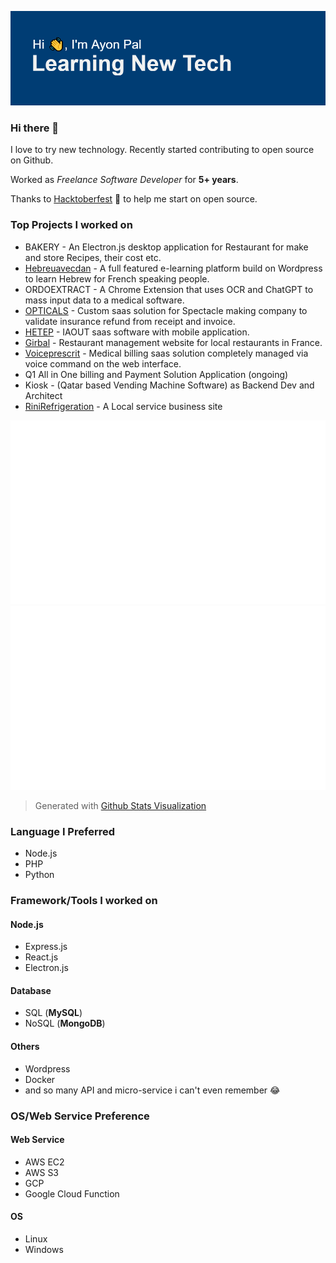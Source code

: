 ![Header](https://github.com/AyonPal/AyonPal/raw/main/header.png "Header")
### Hi there 👋

I love to try new technology. Recently started contributing to open source on Github. 

Worked as *Freelance Software Developer* for **5+ years**.


Thanks to [Hacktoberfest](https://hacktoberfest.digitalocean.com/) 🙏 to help me start on open source.
### Top Projects I worked on
 - BAKERY - An Electron.js desktop application for Restaurant for make and store Recipes, their cost etc. 
 - [Hebreuavecdan](https://www.hebreuavecdan.com/) - A full featured e-learning platform build on Wordpress to learn Hebrew for French speaking people.
 - ORDOEXTRACT - A Chrome Extension that uses OCR and ChatGPT to mass input data to a medical software.
 - [OPTICALS](https://app.tpopticien.fr/) - Custom saas solution for Spectacle making company to validate insurance refund from receipt and invoice.
 - [HETEP](https://www.hissap.fr/) - IAOUT saas software with mobile application.
 - [Girbal](https://www.bistromanager.com/) - Restaurant management website for local restaurants in France.
 - [Voiceprescrit](https://www.voiceprescrit.com/) - Medical billing saas solution completely managed via voice command on the web interface.
 - Q1 All in One billing and Payment Solution Application (ongoing)
 - Kiosk - (Qatar based Vending Machine Software) as Backend Dev and Architect
 - [RiniRefrigeration](https://services.rinirefrigeration.in/customer/) - A Local service business site

![](https://raw.githubusercontent.com/AyonPal/Stats/master/generated/overview.svg#gh-dark-mode-only)
![](https://raw.githubusercontent.com/AyonPal/Stats/master/generated/languages.svg#gh-dark-mode-only)

> Generated with [Github Stats Visualization](https://github.com/jstrieb/github-stats)

### Language I Preferred

 - Node.js
 - PHP
 - Python

### Framework/Tools I worked on
#### Node.js
 - Express.js
 - React.js
 - Electron.js
#### Database
 - SQL (**MySQL**)
 - NoSQL (**MongoDB**)
#### Others
 - Wordpress
 - Docker
 - and so many API and micro-service i can't even remember 😂

### OS/Web Service Preference
#### Web Service
- AWS EC2
- AWS S3
- GCP
- Google Cloud Function
#### OS
- Linux
- Windows

